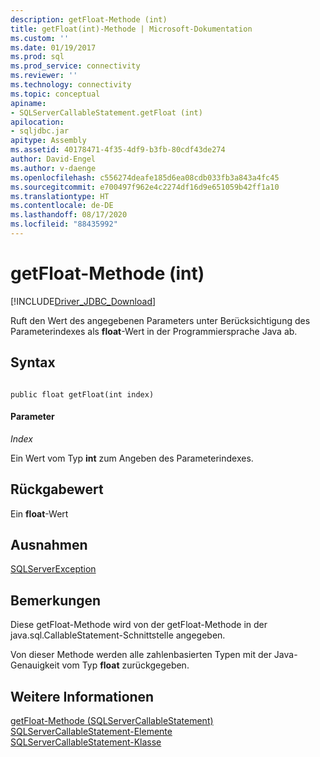 ```yaml
---
description: getFloat-Methode (int)
title: getFloat(int)-Methode | Microsoft-Dokumentation
ms.custom: ''
ms.date: 01/19/2017
ms.prod: sql
ms.prod_service: connectivity
ms.reviewer: ''
ms.technology: connectivity
ms.topic: conceptual
apiname:
- SQLServerCallableStatement.getFloat (int)
apilocation:
- sqljdbc.jar
apitype: Assembly
ms.assetid: 40178471-4f35-4df9-b3fb-80cdf43de274
author: David-Engel
ms.author: v-daenge
ms.openlocfilehash: c556274deafe185d6ea08cdb033fb3a843a4fc45
ms.sourcegitcommit: e700497f962e4c2274df16d9e651059b42ff1a10
ms.translationtype: HT
ms.contentlocale: de-DE
ms.lasthandoff: 08/17/2020
ms.locfileid: "88435992"
---
```

# <a name="getfloat-method-int"></a>getFloat-Methode (int)
[!INCLUDE[Driver_JDBC_Download](../../../includes/driver_jdbc_download.md)]

  Ruft den Wert des angegebenen Parameters unter Berücksichtigung des Parameterindexes als **float**-Wert in der Programmiersprache Java ab.  
  
## <a name="syntax"></a>Syntax  
  
```  
  
public float getFloat(int index)  
```  
  
#### <a name="parameters"></a>Parameter  
 *Index*  
  
 Ein Wert vom Typ **int** zum Angeben des Parameterindexes.  
  
## <a name="return-value"></a>Rückgabewert  
 Ein **float**-Wert  
  
## <a name="exceptions"></a>Ausnahmen  
 [SQLServerException](../../../connect/jdbc/reference/sqlserverexception-class.md)  
  
## <a name="remarks"></a>Bemerkungen  
 Diese getFloat-Methode wird von der getFloat-Methode in der java.sql.CallableStatement-Schnittstelle angegeben.  
  
 Von dieser Methode werden alle zahlenbasierten Typen mit der Java-Genauigkeit vom Typ **float** zurückgegeben.  
  
## <a name="see-also"></a>Weitere Informationen  
 [getFloat-Methode &#40;SQLServerCallableStatement&#41;](../../../connect/jdbc/reference/getfloat-method-sqlservercallablestatement.md)   
 [SQLServerCallableStatement-Elemente](../../../connect/jdbc/reference/sqlservercallablestatement-members.md)   
 [SQLServerCallableStatement-Klasse](../../../connect/jdbc/reference/sqlservercallablestatement-class.md)  
  
  
